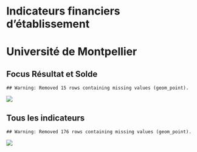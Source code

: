 Indicateurs financiers d’établissement
================

# Université de Montpellier

## Focus Résultat et Solde

    ## Warning: Removed 15 rows containing missing values (geom_point).

![](université_de_montpellier_files/figure-gfm/etab.focus-1.png)<!-- -->

## Tous les indicateurs

    ## Warning: Removed 176 rows containing missing values (geom_point).

![](université_de_montpellier_files/figure-gfm/etab-1.png)<!-- -->
